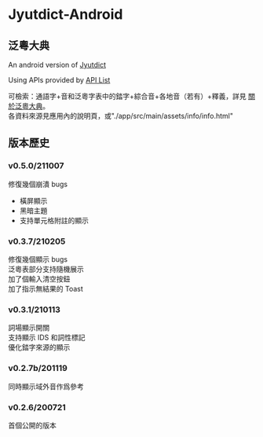# Jyutdict-Android  
## 泛粵大典   
An android version of [Jyutdict](https://www.jyutdict.org)  
  
Using APIs provided by [API List](https://www.jyutdict.org/api/)  
  
可檢索：通語字+音和泛粵字表中的錔字+綜合音+各地音（若有）+釋義，詳見 [關於泛粵大典](https://www.jyutdict.org/about)。  
各資料來源見應用內的說明頁，或"./app/src/main/assets/info/info.html"  
  
## 版本歷史 ##  
### v0.5.0/211007  
修復幾個崩潰 bugs  
+ 橫屏顯示  
+ 黑暗主題  
+ 支持單元格附註的顯示  
  
### v0.3.7/210205  
修復幾個顯示 bugs  
泛粵表部分支持隨機展示  
加了個輸入清空按鈕  
加了指示無結果的 Toast  
  
### v0.3.1/210113  
詞場顯示開關  
支持顯示 IDS 和詞性標記  
優化錔字來源的顯示  
  
### v0.2.7b/201119  
同時顯示域外音作爲參考  
  
### v0.2.6/200721  
首個公開的版本  